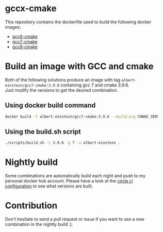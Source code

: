 # gccx-cmake
This repository contains the dockerfile used to build the following docker images:
- [gcc6-cmake](https://hub.docker.com/r/celiangarcia/gcc6-cmake/)
- [gcc7-cmake](https://hub.docker.com/r/celiangarcia/gcc7-cmake/)
- [gcc8-cmake](https://hub.docker.com/r/celiangarcia/gcc8-cmake/)

# Build an image with GCC and cmake
Both of the following solutions produce an image with tag ``albert-einstein/gcc7-cmake:3.9.6`` containing gcc 7 and cmake 3.9.6.<br>
Just modify the versions to get the desired combination.

## Using docker build command
```bash
docker build -t albert-einstein/gcc7-cmake:3.9.6 --build-arg CMAKE_VERSION=3.9.6 --build-arg GCC_VERSION=7 .
```

## Using the build.sh script
```bash
./scripts/build.sh -c 3.9.6 -g 7 -u albert-einstein .
```

# Nightly build
Some combinations are automatically build each night and push to my personal docker hub account. Please have a look at the [circle ci configuration](./.circleci/config.yml) to see what versions are built.

# Contribution
Don't hesitate to send a pull request or issue if you want to see a new combination in the nightly build :).
